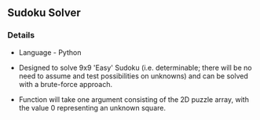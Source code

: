 ## Sudoku Solver

### Details
- Language - Python

- Designed to solve 9x9 'Easy' Sudoku (i.e. determinable; there will be no need to assume and test possibilities on unknowns) and can be solved with a brute-force approach.

- Function will take one argument consisting of the 2D puzzle array, with the value 0 representing an unknown square.
